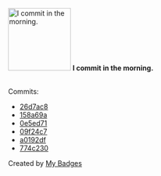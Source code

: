 <img src="https://my-badges.github.io/my-badges/morning-commits.png" alt="I commit in the morning." title="I commit in the morning." width="128">
<strong>I commit in the morning.</strong>
<br><br>

Commits:

- <a href="https://github.com/ZuBB/dotfiles/commit/26d7ac83be741da1f22bcf7650a2000db14b0ede">26d7ac8</a>
- <a href="https://github.com/ZuBB/dotfiles/commit/158a69ac0018c0f14d84b480a16ed572db63c8be">158a69a</a>
- <a href="https://github.com/ZuBB/dotfiles/commit/0e5ed71f5ca9f143bfed1f4bce2fe651c2215d25">0e5ed71</a>
- <a href="https://github.com/ZuBB/dotfiles/commit/09f24c7616932a5d722647b242229fb7ef485932">09f24c7</a>
- <a href="https://github.com/ZuBB/dotfiles/commit/a0192dfd9e06744eda9092973b3ecd49cfb1003d">a0192df</a>
- <a href="https://github.com/ZuBB/dotfiles/commit/774c2301dc1d7b766d08097ba9471393a651b103">774c230</a>


Created by <a href="https://github.com/my-badges/my-badges">My Badges</a>